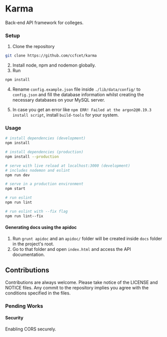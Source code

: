 # Karma
Back-end API framework for colleges.

### Setup
1. Clone the repository
```bash
git clone https://github.com/ccfcet/karma
```
2. Install node, npm and nodemon globally.
3. Run
```bash
npm install
```
4. Rename ```config.example.json``` file inside ```./lib/data/config/``` to ```config.json``` and fill the database information whilst creating the necessary databases on your MySQL server.

5. In case you get an error like ```npm ERR! Failed at the argon2@0.19.3 install script```, install ```build-tools``` for your system.
### Usage
```bash
# install dependencies (development)
npm install

# install dependencies (production)
npm install --production

# serve with live reload at localhost:3000 (development)
# includes nodemon and eslint
npm run dev

# serve in a production environment
npm start

# run eslint
npm run lint

# run eslint with --fix flag
npm run lint--fix
```

#### Generating docs using the apidoc
1. Run ```grunt apidoc``` and an ```apidoc/``` folder will be created inside ```docs``` folder in the project's root.
2. Go to that folder and open ```index.html``` and access the API documentation.

## Contributions
Contributions are always welcome. Please take notice of the LICENSE and NOTICE files. Any commit to the repository implies you agree with the conditions specified in the files.

### Pending Works

#### Security
Enabling CORS securely.
